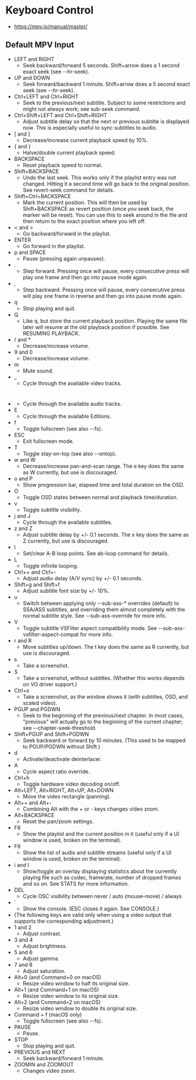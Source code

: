 
# Keyboard Control
- https://mpv.io/manual/master/

## Default MPV Input
- LEFT and RIGHT
    - Seek backward/forward 5 seconds. Shift+arrow does a 1 second exact seek (see --hr-seek).
- UP and DOWN
    - Seek forward/backward 1 minute. Shift+arrow does a 5 second exact seek (see --hr-seek).
- Ctrl+LEFT and Ctrl+RIGHT
    - Seek to the previous/next subtitle. Subject to some restrictions and might not always work; see sub-seek command.
- Ctrl+Shift+LEFT and Ctrl+Shift+RIGHT
    - Adjust subtitle delay so that the next or previous subtitle is displayed now. This is especially useful to sync subtitles to audio.
- [ and ]
    - Decrease/increase current playback speed by 10%.
- { and }
    - Halve/double current playback speed.
- BACKSPACE
    - Reset playback speed to normal.
- Shift+BACKSPACE
    - Undo the last seek. This works only if the playlist entry was not changed. Hitting it a second time will go back to the original position. See revert-seek command for details.
- Shift+Ctrl+BACKSPACE
    - Mark the current position. This will then be used by Shift+BACKSPACE as revert position (once you seek back, the marker will be reset). You can use this to seek around in the file and then return to the exact position where you left off.
- < and >
    - Go backward/forward in the playlist.
- ENTER
    - Go forward in the playlist.
- p and SPACE
    - Pause (pressing again unpauses).
- .
    - Step forward. Pressing once will pause, every consecutive press will play one frame and then go into pause mode again.
- ,
    - Step backward. Pressing once will pause, every consecutive press will play one frame in reverse and then go into pause mode again.
- q
    - Stop playing and quit.
- Q
    - Like q, but store the current playback position. Playing the same file later will resume at the old playback position if possible. See RESUMING PLAYBACK.
- / and *
    - Decrease/increase volume.
- 9 and 0
    - Decrease/increase volume.
- m
    - Mute sound.
- _
    - Cycle through the available video tracks.
- #
    - Cycle through the available audio tracks.
- E
    - Cycle through the available Editions.
- f
    - Toggle fullscreen (see also --fs).
- ESC
    - Exit fullscreen mode.
- T
    - Toggle stay-on-top (see also --ontop).
- w and W
    - Decrease/increase pan-and-scan range. The e key does the same as W currently, but use is discouraged.
- o and P
    - Show progression bar, elapsed time and total duration on the OSD.
- O
    - Toggle OSD states between normal and playback time/duration.
- v
    - Toggle subtitle visibility.
- j and J
    - Cycle through the available subtitles.
- z and Z
    - Adjust subtitle delay by +/- 0.1 seconds. The x key does the same as Z currently, but use is discouraged.
- l
    - Set/clear A-B loop points. See ab-loop command for details.
- L
    - Toggle infinite looping.
- Ctrl++ and Ctrl+-
    - Adjust audio delay (A/V sync) by +/- 0.1 seconds.
- Shift+g and Shift+f
    - Adjust subtitle font size by +/- 10%.
- u
    - Switch between applying only --sub-ass-* overrides (default) to SSA/ASS subtitles, and overriding them almost completely with the normal subtitle style. See --sub-ass-override for more info.
- V
    - Toggle subtitle VSFilter aspect compatibility mode. See --sub-ass-vsfilter-aspect-compat for more info.
- r and R
    - Move subtitles up/down. The t key does the same as R currently, but use is discouraged.
- s
    - Take a screenshot.
- S
    - Take a screenshot, without subtitles. (Whether this works depends on VO driver support.)
- Ctrl+s
    - Take a screenshot, as the window shows it (with subtitles, OSD, and scaled video).
- PGUP and PGDWN
    - Seek to the beginning of the previous/next chapter. In most cases, "previous" will actually go to the beginning of the current chapter; see --chapter-seek-threshold.
- Shift+PGUP and Shift+PGDWN
    - Seek backward or forward by 10 minutes. (This used to be mapped to PGUP/PGDWN without Shift.)
- d
    - Activate/deactivate deinterlacer.
- A
    - Cycle aspect ratio override.
- Ctrl+h
    - Toggle hardware video decoding on/off.
- Alt+LEFT, Alt+RIGHT, Alt+UP, Alt+DOWN
    - Move the video rectangle (panning).
- Alt++ and Alt+-
    - Combining Alt with the + or - keys changes video zoom.
- Alt+BACKSPACE
    - Reset the pan/zoom settings.
- F8
    - Show the playlist and the current position in it (useful only if a UI window is used, broken on the terminal).
- F9
    - Show the list of audio and subtitle streams (useful only if a UI window is used, broken on the terminal).
- i and I
    - Show/toggle an overlay displaying statistics about the currently playing file such as codec, framerate, number of dropped frames and so on. See STATS for more information.
- DEL
    - Cycle OSC visibility between never / auto (mouse-move) / always
- \`
    - Show the console. (ESC closes it again. See CONSOLE.)
- (The following keys are valid only when using a video output that supports the corresponding adjustment.)
- 1 and 2
    - Adjust contrast.
- 3 and 4
    - Adjust brightness.
- 5 and 6
    - Adjust gamma.
- 7 and 8
    - Adjust saturation.
- Alt+0 (and Command+0 on macOS)
    - Resize video window to half its original size.
- Alt+1 (and Command+1 on macOS)
    - Resize video window to its original size.
- Alt+2 (and Command+2 on macOS)
    - Resize video window to double its original size.
- Command + f (macOS only)
    - Toggle fullscreen (see also --fs).
- PAUSE
    - Pause.
- STOP
    - Stop playing and quit.
- PREVIOUS and NEXT
    - Seek backward/forward 1 minute.
- ZOOMIN and ZOOMOUT
    - Changes video zoom.
